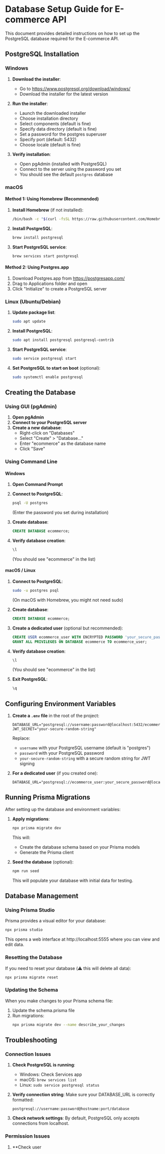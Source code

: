 # Database Setup Guide for E-commerce API

This document provides detailed instructions on how to set up the PostgreSQL database required for the E-commerce API.

## PostgreSQL Installation

### Windows

1. **Download the installer**:

   - Go to https://www.postgresql.org/download/windows/
   - Download the installer for the latest version

2. **Run the installer**:

   - Launch the downloaded installer
   - Choose installation directory
   - Select components (default is fine)
   - Specify data directory (default is fine)
   - Set a password for the postgres superuser
   - Specify port (default: 5432)
   - Choose locale (default is fine)

3. **Verify installation**:
   - Open pgAdmin (installed with PostgreSQL)
   - Connect to the server using the password you set
   - You should see the default `postgres` database

### macOS

#### Method 1: Using Homebrew (Recommended)

1. **Install Homebrew** (if not installed):

   ```bash
   /bin/bash -c "$(curl -fsSL https://raw.githubusercontent.com/Homebrew/install/HEAD/install.sh)"
   ```

2. **Install PostgreSQL**:

   ```bash
   brew install postgresql
   ```

3. **Start PostgreSQL service**:
   ```bash
   brew services start postgresql
   ```

#### Method 2: Using Postgres.app

1. Download Postgres.app from https://postgresapp.com/
2. Drag to Applications folder and open
3. Click "Initialize" to create a PostgreSQL server

### Linux (Ubuntu/Debian)

1. **Update package list**:

   ```bash
   sudo apt update
   ```

2. **Install PostgreSQL**:

   ```bash
   sudo apt install postgresql postgresql-contrib
   ```

3. **Start PostgreSQL service**:

   ```bash
   sudo service postgresql start
   ```

4. **Set PostgreSQL to start on boot** (optional):
   ```bash
   sudo systemctl enable postgresql
   ```

## Creating the Database

### Using GUI (pgAdmin)

1. **Open pgAdmin**
2. **Connect to your PostgreSQL server**
3. **Create a new database**:
   - Right-click on "Databases"
   - Select "Create" > "Database..."
   - Enter "ecommerce" as the database name
   - Click "Save"

### Using Command Line

#### Windows

1. **Open Command Prompt**
2. **Connect to PostgreSQL**:

   ```bash
   psql -U postgres
   ```

   (Enter the password you set during installation)

3. **Create database**:

   ```sql
   CREATE DATABASE ecommerce;
   ```

4. **Verify database creation**:
   ```sql
   \l
   ```
   (You should see "ecommerce" in the list)

#### macOS / Linux

1. **Connect to PostgreSQL**:

   ```bash
   sudo -u postgres psql
   ```

   (On macOS with Homebrew, you might not need sudo)

2. **Create database**:

   ```sql
   CREATE DATABASE ecommerce;
   ```

3. **Create a dedicated user** (optional but recommended):

   ```sql
   CREATE USER ecommerce_user WITH ENCRYPTED PASSWORD 'your_secure_password';
   GRANT ALL PRIVILEGES ON DATABASE ecommerce TO ecommerce_user;
   ```

4. **Verify database creation**:

   ```sql
   \l
   ```

   (You should see "ecommerce" in the list)

5. **Exit PostgreSQL**:
   ```sql
   \q
   ```

## Configuring Environment Variables

1. **Create a `.env` file** in the root of the project:

   ```
   DATABASE_URL="postgresql://username:password@localhost:5432/ecommerce"
   JWT_SECRET="your-secure-random-string"
   ```

   Replace:

   - `username` with your PostgreSQL username (default is "postgres")
   - `password` with your PostgreSQL password
   - `your-secure-random-string` with a secure random string for JWT signing

2. **For a dedicated user** (if you created one):
   ```
   DATABASE_URL="postgresql://ecommerce_user:your_secure_password@localhost:5432/ecommerce"
   ```

## Running Prisma Migrations

After setting up the database and environment variables:

1. **Apply migrations**:

   ```bash
   npx prisma migrate dev
   ```

   This will:

   - Create the database schema based on your Prisma models
   - Generate the Prisma client

2. **Seed the database** (optional):
   ```bash
   npm run seed
   ```
   This will populate your database with initial data for testing.

## Database Management

### Using Prisma Studio

Prisma provides a visual editor for your database:

```bash
npx prisma studio
```

This opens a web interface at http://localhost:5555 where you can view and edit data.

### Resetting the Database

If you need to reset your database (⚠️ this will delete all data):

```bash
npx prisma migrate reset
```

### Updating the Schema

When you make changes to your Prisma schema file:

1. Update the schema.prisma file
2. Run migrations:
   ```bash
   npx prisma migrate dev --name describe_your_changes
   ```

## Troubleshooting

### Connection Issues

1. **Check PostgreSQL is running**:

   - Windows: Check Services app
   - macOS: `brew services list`
   - Linux: `sudo service postgresql status`

2. **Verify connection string**:
   Make sure your DATABASE_URL is correctly formatted:

   ```
   postgresql://username:password@hostname:port/database
   ```

3. **Check network settings**:
   By default, PostgreSQL only accepts connections from localhost.

### Permission Issues

1. \*\*Check user
